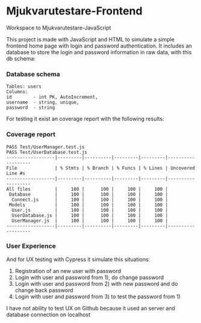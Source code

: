 # Mjukvarutestare-Frontend
Workspace to Mjukvarutestare-JavaScript

This project is made with JavaScript and HTML to simulate a simple frontend home page with login and password authentication.
It includes an database to store the login and password information in raw data, with this db schema:
### Database schema
```
Tables: users
Columns:
id        - int PK, AutoIncrement,
username  - string, unique,
password  - string
```

For testing it exist an coverage report with the following results:
### Coverage report
```
PASS Test/UserManager.test.js
PASS Test/UserDatabase.test.js
------------------|---------|----------|---------|---------|-------------------
File              | % Stmts | % Branch | % Funcs | % Lines | Uncovered Line #s 
------------------|---------|----------|---------|---------|-------------------
All files         |     100 |      100 |     100 |     100 |                   
 Database         |     100 |      100 |     100 |     100 |                   
  Connect.js      |     100 |      100 |     100 |     100 |                   
 Models           |     100 |      100 |     100 |     100 |                   
  User.js         |     100 |      100 |     100 |     100 |                   
  UserDatabase.js |     100 |      100 |     100 |     100 |                   
  UserManager.js  |     100 |      100 |     100 |     100 |                   
------------------|---------|----------|---------|---------|-------------------
```
### User Experience
And for UX testing with Cypress it simulate this situations:
1) Registration of an new user with password
2) Login with user and password from 1), do change password
3) Login with user and password from 2) with new password and do change back password
4) Login with user and password from 3) to test the password from 1)

I have not ability to test UX on Github because it used an server and database connection on localhost
